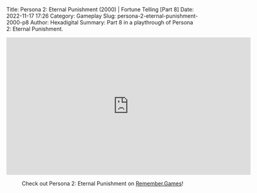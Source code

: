 Title: Persona 2: Eternal Punishment (2000) | Fortune Telling [Part 8]
Date: 2022-11-17 17:26
Category: Gameplay
Slug: persona-2-eternal-punishment-2000-p8
Author: Hexadigital
Summary: Part 8 in a playthrough of Persona 2: Eternal Punishment.

<center><iframe src="https://www.youtube.com/embed/IZO9_8yi_JA?feature=oembed" allow="accelerometer; autoplay; encrypted-media; gyroscope; picture-in-picture" width="640" height="360" frameborder="0"></iframe>

Check out Persona 2: Eternal Punishment on [Remember.Games](https://remember.games/game/4628/persona-2-eternal-punishment/)!</center>


